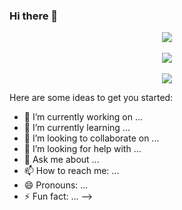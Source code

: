 ### Hi there 👋

<p align="center">
<img align="center" src="https://github-readme-stats.vercel.app/api/top-langs/?username=pitalerushikesh&layout=compact&theme=github_dark&langs_count=10&exclude_repo=kasweb">
  <br>
<br>
<img align="center" src="https://github-readme-stats.vercel.app/api?username=pitalerushikesh&count_private=true&show_icons=trueline_height=21&theme=github_dark">	
<br>
<br>
<img align="center" src="https://github-readme-streak-stats.herokuapp.com/?user=pitalerushikesh&theme=holi-theme">
</p
<!--
**pitalerushikesh/pitalerushikesh** is a ✨ _special_ ✨ repository because its `README.md` (this file) appears on your GitHub profile.

Here are some ideas to get you started:

- 🔭 I’m currently working on ...
- 🌱 I’m currently learning ...
- 👯 I’m looking to collaborate on ...
- 🤔 I’m looking for help with ...
- 💬 Ask me about ...
- 📫 How to reach me: ...
- 😄 Pronouns: ...
- ⚡ Fun fact: ...
-->

